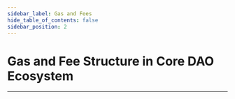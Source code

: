 ```yaml
---
sidebar_label: Gas and Fees
hide_table_of_contents: false
sidebar_position: 2
---
```


# Gas and Fee Structure in Core DAO Ecosystem
---

